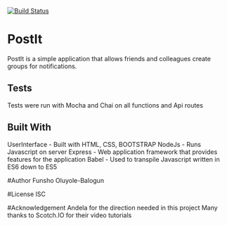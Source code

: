 [![Build Status](https://travis-ci.org/fob413/PostIt.svg?branch=newDatabase)](https://travis-ci.org/fob413/PostIt)

# PostIt
PostIt is a simple application that allows friends and colleagues create groups for notifications.


## Tests
Tests were run with Mocha and Chai on all functions and Api routes

## Built With
UserInterface - Built with HTML, CSS, BOOTSTRAP 
NodeJs - Runs Javascript on server
Express - Web application framework that provides features for the application
Babel - Used to transpile Javascript written in ES6 down to ES5

#Author
Funsho Oluyole-Balogun

#License
ISC

#Acknowledgement
Andela for the direction needed in this project
Many thanks to Scotch.IO for their video tutorials